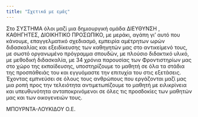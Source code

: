 ```yaml
---
title: "Σχετικά με εμάς"
---
```


Στο ΣΥΣΤΗΜΑ όλοι μαζί μια δημιουργική ομάδα ΔΙΕΥΘΥΝΣΗ , ΚΑΘΗΓΗΤΕΣ, ΔΙΟΙΚΗΤΙΚΟ ΠΡΟΣΩΠΙΚΟ, με μεράκι, αγάπη γι’ αυτό που κάνουμε, επαγγελματικό σχεδιασμό, εμπειρία αμέτρητων ωρών διδασκαλίας και εξειδίκευσης των καθηγητών μας στο αντικείμενό τους, με σωστό οργανωμένο πρόγραμμα σπουδών, με πλούσιο διδακτικό υλικό, με μεθοδική διδασκαλία, με 34 χρόνια παρουσίας των Φροντιστηρίων μας στο χώρο της εκπαίδευσης, υποστηρίζουμε το μαθητή σε όλα τα στάδια της προσπάθειάς του και εγγυόμαστε την επιτυχία του στις εξετάσεις.
Έχοντας εμπνεύσει σε όλους τους ανθρώπους που εργάζονται  μαζί μας μια ροπή προς την τελειότητα αντιμετωπίζουμε το μαθητή με ειλικρίνεια και υπευθυνότητα ανταποκρινόμενοι σε όλες τις προσδοκίες των μαθητών μας και των οικογενειών τους.

ΜΠΟΥΡΝΤΑ-ΛΟΥΚΙΔΟΥ Ο.Ε.